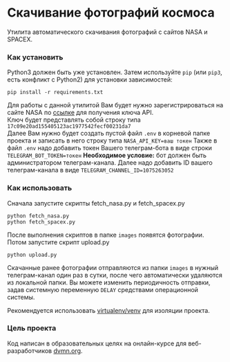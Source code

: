 # Скачивание фотографий космоса

Утилита автоматического скачивания фотографий с сайтов NASA и SPACEX.

### Как установить

Python3 должен быть уже установлен. 
Затем используйте `pip` (или `pip3`, есть конфликт с Python2) для установки зависимостей:
```
pip install -r requirements.txt
```
Для работы с данной утилитой Вам будет нужно зарегистрироваться на сайте NASA по [ссылке](https://api.nasa.gov/#signUp) для получения ключа API.    
Ключ будет представлять собой строку типа `17c09e20ad155405123ac1977542fecf00231da7`  
Далее Вам нужно будет создать пустой файл `.env` в корневой папке проекта и записать в него строку типа
`NASA_API_KEY=ваш токен`
Также в файл `.env` надо добавить токен Вашего телеграм-бота в виде строки
`TELEGRAM_BOT_TOKEN=токен`
**Необходимое условие:** бот должен быть администратором телеграм-канала.
Далее надо добавить ID вашего телеграм-канала в виде
`TELEGRAM_CHANNEL_ID=1075263052`

### Как использовать

Сначала запустите скрипты fetch_nasa.py и fetch_spacex.py 
```
python fetch_nasa.py
python fetch_spacex.py 
```
После выполнения скриптов в папке `images` появятся фотографии.
Потом запустите скрипт upload.py

```
python upload.py
```
Скачанные ранее фотографии отправляются из папки `images` в нужный телеграм-канал один раз в сутки, после чего автоматически удаляются из локальной папки.
Вы можете изменить периодичность отправки, задав системную переменную `DELAY` средствами операционной системы.


Рекомендуется использовать [virtualenv/venv](https://docs.python.org/3/library/venv.html) для изоляции проекта.

### Цель проекта

Код написан в образовательных целях на онлайн-курсе для веб-разработчиков [dvmn.org](https://dvmn.org/).